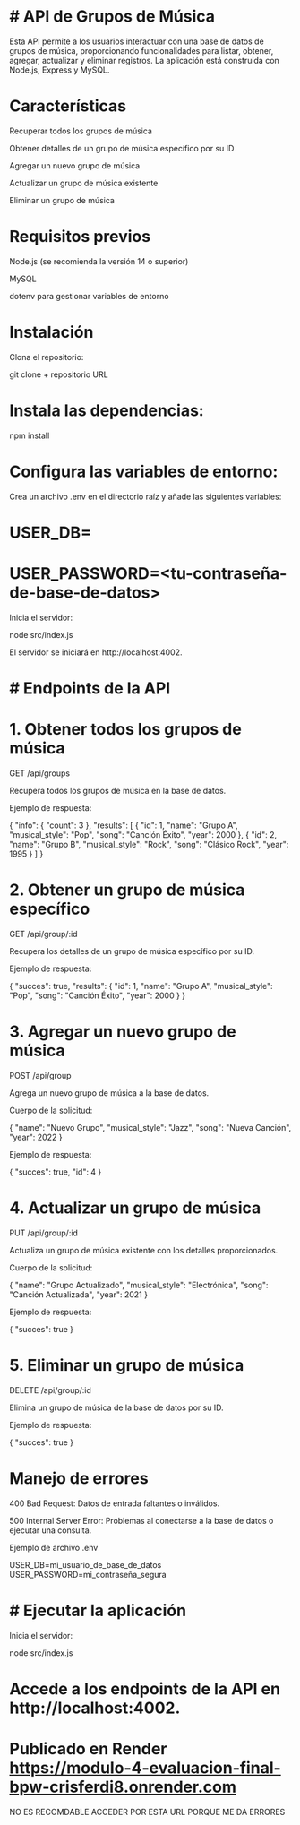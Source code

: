 # # API de Grupos de Música

Esta API permite a los usuarios interactuar con una base de datos de grupos de música, proporcionando funcionalidades para listar, obtener, agregar, actualizar y eliminar registros. La aplicación está construida con Node.js, Express y MySQL.

# Características

Recuperar todos los grupos de música

Obtener detalles de un grupo de música específico por su ID

Agregar un nuevo grupo de música

Actualizar un grupo de música existente

Eliminar un grupo de música

# Requisitos previos

Node.js (se recomienda la versión 14 o superior)

MySQL

dotenv para gestionar variables de entorno

# Instalación

Clona el repositorio:

 git clone + repositorio URL
 

# Instala las dependencias:

npm install

# Configura las variables de entorno:
Crea un archivo .env en el directorio raíz y añade las siguientes variables:

# USER_DB=<tu-usuario-de-base-de-datos>
# USER_PASSWORD=<tu-contraseña-de-base-de-datos>

Inicia el servidor:

node src/index.js

El servidor se iniciará en http://localhost:4002.

# # Endpoints de la API

# 1. Obtener todos los grupos de música

GET /api/groups

Recupera todos los grupos de música en la base de datos.

Ejemplo de respuesta:

{
  "info": { "count": 3 },
  "results": [
    { "id": 1, "name": "Grupo A", "musical_style": "Pop", "song": "Canción Éxito", "year": 2000 },
    { "id": 2, "name": "Grupo B", "musical_style": "Rock", "song": "Clásico Rock", "year": 1995 }
  ]
}

# 2. Obtener un grupo de música específico

GET /api/group/:id

Recupera los detalles de un grupo de música específico por su ID.

Ejemplo de respuesta:

{
  "succes": true,
  "results": {
    "id": 1,
    "name": "Grupo A",
    "musical_style": "Pop",
    "song": "Canción Éxito",
    "year": 2000
  }
}

# 3. Agregar un nuevo grupo de música

POST /api/group

Agrega un nuevo grupo de música a la base de datos.

Cuerpo de la solicitud:

{
  "name": "Nuevo Grupo",
  "musical_style": "Jazz",
  "song": "Nueva Canción",
  "year": 2022
}

Ejemplo de respuesta:

{
  "succes": true,
  "id": 4
}

# 4. Actualizar un grupo de música

PUT /api/group/:id

Actualiza un grupo de música existente con los detalles proporcionados.

Cuerpo de la solicitud:

{
  "name": "Grupo Actualizado",
  "musical_style": "Electrónica",
  "song": "Canción Actualizada",
  "year": 2021
}

Ejemplo de respuesta:

{
  "succes": true
}

# 5. Eliminar un grupo de música

DELETE /api/group/:id

Elimina un grupo de música de la base de datos por su ID.

Ejemplo de respuesta:

{
  "succes": true
}


# Manejo de errores

400 Bad Request: Datos de entrada faltantes o inválidos.

500 Internal Server Error: Problemas al conectarse a la base de datos o ejecutar una consulta.

Ejemplo de archivo .env

USER_DB=mi_usuario_de_base_de_datos
USER_PASSWORD=mi_contraseña_segura

# # Ejecutar la aplicación

Inicia el servidor:

node src/index.js

# Accede a los endpoints de la API en http://localhost:4002.


# Publicado en Render https://modulo-4-evaluacion-final-bpw-crisferdi8.onrender.com  
 NO ES RECOMDABLE ACCEDER POR ESTA URL PORQUE ME DA ERRORES

